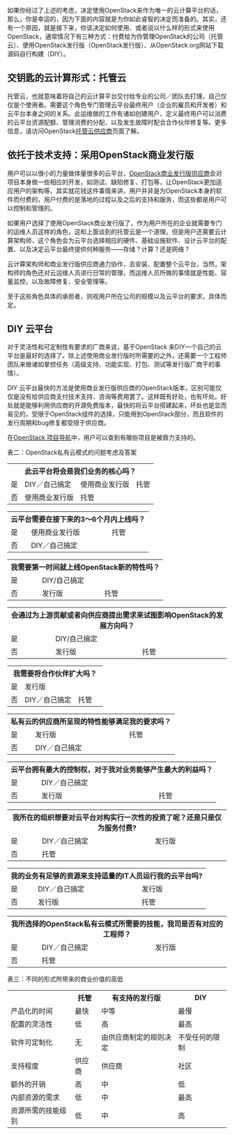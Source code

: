 
如果你经过了上述的考虑，决定使用OpenStack来作为唯一的云计算平台的话，那么，你是幸运的，因为下面的内容就是为你如此睿智的决定而准备的。其实，还有一个原因，就是接下来，你该决定如何使用、或者说以什么样的形式来使用OpenStack，通常情况下有三种方式：付费给为你管理OpenStack的公司（托管云）、使用OpenStack发行版（OpenStack发行版）、从OpenStack.org网站下载源码自行构建（DIY）。

## 交钥匙的云计算形式：托管云

托管云，也就意味着将自己的云计算平台交付给专业的公司／团队去打理，自己仅仅是个使用者。需要这个角色专门管理云平台最终用户（企业的雇员和开发者）和云平台本身之间的关系。此运维做的工作有诸如创建用户、定义最终用户可以消费的云平台资源配额、管理消费的分配、以及发生故障时配合合作伙伴修复等。更多信息，请访问OpenStack[托管云供应商](http://www.openstack.org/marketplace/hosted-private-clouds)页面了解。

## 依托于技术支持：采用OpenStack商业发行版

用户可以以很小的力量做体量很多的云平台，[OpenStack商业发行版供应商](http://www.openstack.org/marketpalce/distros)会对项目本身做一些相应的开发，如测试、缺陷修复、打包等，让OpenStack更加适应用户的架构等，其实就花钱这件事情来讲，用户并非是为OpenStack本身的软件而付费的，用户付费的是落地的过程以及之后的支持和服务，而这些都是用户可以控制和管理的。

如果用户选择了使用OpenStack商业发行版了，作为用户所在的企业就需要专门的运维人员这样的角色，这和上面谈到的托管云是一个道理。但是用户还需要云计算架构师，这个角色会为云平台选择相应的硬件、基础设施软件、设计云平台的配置、以及决定云平台最终提供何种服务——存储？计算？还是网络？

云计算架构师和商业发行版供应商通力协作，去安装、配置整个云平台，当然，架构师的角色还对云运维人员进行日常的管理，而运维人员所做的事情就是性能、容量监控，以及故障修复、安全管理等。

至于这些角色具体的承担者，则视用户所在公司的规模以及云平台的要求，具体而定。

## DIY 云平台

对于灵活性和可定制性有要求的厂商来说，基于OpenStack 来DIY一个自己的云平台是最好的选择了。除上述使用商业发行版时所需要的之外，还需要一个工程师团队来做诸如掌控任务（高级支持、功能实现、打包、测试等发行版厂商干的事情）。

DIY 云平台最快的方法是使用商业发行版供应商的OpenStack版本，区别可能仅仅是没有给供应商支付技术支持、咨询等费用罢了。这样既有好处，也有坏处。好处就是能够利用供应商的开源免费版本，最快的将云平台搭建起来，坏处也是显而易见的，受限于OpenStack组件的选择，只能用到OpenStack部分，而且软件的发行周期和bug修复都受限于供应商。

在[OpenStack 项目导航](http://www.openstack.org/software/project-navigator)中，用户可以查到有哪些项目是被鼎力支持的。

表二：OpenStack私有云模式的问题考虑及答案


<dl>
<table style="width:100%">
  <tr>
    <th colspan="4">此云平台将会是我们业务的核心吗？</th>
  </tr>
  <tr>
    <td>是</td>
    <td>DIY／自己搞定</td>
    <td>使用商业发行版</td>
    <td>托管</td>
  </tr>
  <tr>
    <td>否</td>
    <td>使用商业发行版</td>
    <td>托管</td>
    <td></td>
  </tr>
</table>
</dl>

<dl>
<table style="width:100%">
  <tr>
    <th colspan="4">云平台需要在接下来的3～6个月内上线吗？</th>
  </tr>
  <tr>
    <td>是</td>
    <td>使用商业发行版</td>
    <td>托管</td>
    <td></td>
  </tr>
  <tr>
    <td>否</td>
    <td>DIY／自己搞定</td>
    <td></td>
    <td></td>
  </tr>
</table>
</dl>

<dl>
<table style="width:100%">
  <tr>
    <th colspan="4">我需要第一时间就上线OpenStack新的特性吗？</th>
  </tr>
  <tr>
    <td>是</td>
    <td colspan="3">DIY/自己搞定</td>
  </tr>
  <tr>
    <td>否</td>
    <td>发行版</td>
    <td>托管</td>
    <td></td>
  </tr>
</table>
</dl>

<dl>
<table style="width:100%">
  <tr>
    <th colspan="4">会通过为上游贡献或者向供应商提出需求来试图影响OpenStack的发展方向吗？</th>
  </tr>
  <tr>
    <td>是</td>
    <td colspan="3">DIY/自己搞定</td>
  </tr>
  <tr>
    <td>否</td>
    <td>发行版</td>
    <td>托管</td>
    <td></td>
  </tr>
</table>
</dl>

<dl>
<table style="width:100%">
  <tr>
    <th colspan="4">我需要将合作伙伴扩大吗？</th>
  </tr>
  <tr>
    <td>是</td>
    <td>发行版</td>
    <td></td>
    <td></td>
  </tr>
  <tr>
    <td>否</td>
    <td>DIY／自己搞定</td>
    <td>托管</td>
    <td></td>
  </tr>
</table>
</dl>

<dl>
<table style="width:100%">
  <tr>
    <th colspan="4">私有云的供应商所呈现的特性能够满足我的要求吗？</th>
  </tr>
  <tr>
    <td>是</td>
    <td>发行版</td>
    <td>托管</td>
    <td></td>
  </tr>
  <tr>
    <td>否</td>
    <td>DIY／自己搞定</td>
    <td></td>
    <td></td>
  </tr>
</table>
</dl>

<dl>
<table style="width:100%">
  <tr>
    <th colspan="4">云平台拥有最大的控制权，对于我对业务能够产生最大的利益吗？</th>
  </tr>
  <tr>
    <td>是</td>
    <td>DIY／自己搞定</td>
    <td></td>
    <td></td>
  </tr>
  <tr>
    <td>否</td>
    <td>发行版</td>
    <td>托管</td>
    <td></td>
  </tr>
</table>
</dl>

<dl>
<table style="width:100%">
  <tr>
    <th colspan="4">我所在的组织想要对云平台对构实行一次性的投资了呢？还是只是仅为服务付费?</th>
  </tr>
  <tr>
    <td>是</td>
    <td>DIY／自己搞定</td>
    <td>发行版</td>
    <td></td>
  </tr>
  <tr>
    <td>否</td>
    <td>托管</td>
    <td></td>
    <td></td>
  </tr>
</table>
</dl>

<dl>
<table style="width:100%">
  <tr>
    <th colspan="4">我的业务有足够的资源来支持适量的IT人员运行我的云平台吗?</th>
  </tr>
  <tr>
    <td>是</td>
    <td>DIY／自己搞定</td>
    <td>发行版</td>
    <td></td>
  </tr>
  <tr>
    <td>否</td>
    <td>发行版</td>
    <td>托管</td>
    <td></td>
  </tr>
</table>
</dl>

<dl>
<table style="width:100%">
  <tr>
    <th colspan="4">我所选择的OpenStack私有云模式所需要的技能，我司是否有对应的工程师？</th>
  </tr>
  <tr>
    <td>是</td>
    <td>DIY／自己搞定</td>
    <td>发行版</td>
    <td></td>
  </tr>
  <tr>
    <td>否</td>
    <td>托管</td>
    <td></td>
    <td></td>
  </tr>
</table>
</dl>

表三：不同的形式所带来的商业价值的高低

<dl>
<table style="width:100%" >
 <tr >
   <th></th>
   <th>托管</th>
   <th>有支持的发行版</th>
   <th>DIY</th>
 </tr>
 <tr>
   <td>产品化的时间</td>
   <td>最快</td>
   <td>中等</td>
   <td>最慢</td>
 </tr>
 <tr>
   <td>配置的灵活性</td>
   <td>低</td>
   <td>高</td>
   <td>最高</td>
 </tr>
 <tr>
   <td>软件可定制化</td>
   <td>无</td>
   <td>由供应商制定的规则决定</td>
   <td>不受任何的限制</td>
 </tr>
 <tr>
   <td>支持程度</td>
   <td>供应商</td>
   <td>供应商</td>
   <td>社区</td>
 </tr>
 <tr>
   <td>额外的开销</td>
   <td>高</td>
   <td>中</td>
   <td>低</td>
 </tr>
 <tr>
   <td>内部资源的需求</td>
   <td>低</td>
   <td>中</td>
   <td>最高</td>
 </tr>
 <tr>
   <td>资源所需的技能级别</td>
   <td>低</td>
   <td>中</td>
   <td>高</td>
 </tr>
</table>
</dl>
